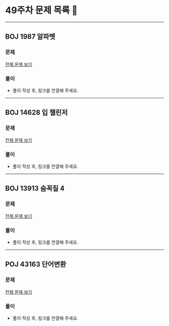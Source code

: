 # 49주차 문제 목록 📝
___
## BOJ 1987 알파벳
### 문제
[전체 문제 보기](https://www.acmicpc.net/problem/1987)

### 풀이
- 풀이 작성 후, 링크를 연결해 주세요.

___
## BOJ 14628 입 챌린저
### 문제
[전체 문제 보기](https://www.acmicpc.net/problem/14628)

### 풀이
- 풀이 작성 후, 링크를 연결해 주세요.
___
## BOJ 13913 숨꼭질 4
### 문제
[전체 문제 보기](https://www.acmicpc.net/problem/13913)

### 풀이
- 풀이 작성 후, 링크를 연결해 주세요.
___
## POJ 43163 단어변환
### 문제
[전체 문제 보기](https://www.acmicpc.net/problem/41363)

### 풀이
- 풀이 작성 후, 링크를 연결해 주세요.

